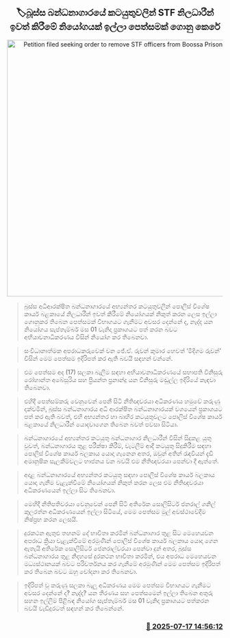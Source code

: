 <p align='center'><b><h2 align='center' title='Petition filed seeking order to remove STF officers from Boossa Prison operations'>🏷බූස්ස බන්ධනාගාරයේ කටයුතුවලින් STF නිලධාරීන් ඉවත් කිරීමේ නියෝගයක් ඉල්ලා පෙත්සමක් ගොනු කෙරේ</h2></b></p>
<p align='center'><img src='https://helakuru.sgp1.cdn.digitaloceanspaces.com/esana/images/lib/bussa-prison.jpg' width='600' alt='Petition filed seeking order to remove STF officers from Boossa Prison operations'></p>

> බුස්ස අධිආරක්ෂිත බන්ධනාගාරයේ අභ්‍යන්තර කටයුතුවලින් පොලිස් විශේෂ කාර්ය බළකායේ නිලධාරීන් ඉවත් කිරීමේ නියෝගයක් නිකුත් කරන ලෙස ඉල්ලා ගොනුකර තිබෙන පෙත්සමක් විභාගයට ගැනීමට අවසර දෙන්නේ ද, නැද්ද යන නියෝගය සැප්තැම්බර් මස 01 වැනිදා ප්‍රකාශයට පත් කරන බවට අභියාචනාධිකරණය විසින් නියෝග කර තිබෙනවා.

> සංවිධානාත්මක අපරාධකරුවෙක් වන ජේ.ඒ. රුවන් කුමාර හෙවත් ‘මිදිගම රුවන්’ විසින් මෙම පෙත්සම ඉදිරිපත් කර ඇති බවයි සඳහන් වන්නේ.

> එම පෙත්සම අද (17) සලකා බැලීම සඳහා අභියාචනාධිකරණයේ සභාපති විනිසුරු රෝහාන්ත අබේසූරිය සහ ප්‍රියන්ත ප්‍රනාන්දු යන විනිසුරු මඬුල්ල ඉදිරියේ කැඳවා තිබෙනවා.

> එහිදී පෙත්සම්කරු වෙනුවෙන් පෙනී සිටි නීතිඥවරයා අධිකරණය හමුවේ කරුණු දක්වමින්, බූස්ස බන්ධනාගාරය අධි ආරක්ෂිත බන්ධනාගාරයක් වශයෙන් ප්‍රකාශයට පත් කර ඇති බවත්, එහි අභ්‍යන්තර හා බාහිර කටයුතුවලට පොලිස් විශේෂ කාර්ය බළකායේ නිලධාරීන් යොදවාගෙන තිබෙන බවත් පවසා සිටියා.

> බන්ධනාගාරයේ අභ්‍යන්තර කටයුතු බන්ධනාගාර නිලධාරීන් විසින් සිදුකළ යුතු වුවත්, බන්ධනාගාරය තුළ පරීක්ෂා කිරීම්, වැටලීම් ආදී කටයුතු සිදුකිරීම සඳහා පොලිස් විශේෂ කාර්ය බලකාය යොදා ගැනෙන අතර, ඔවුන් අතින් රැඳවියන් දැඩි අමානුෂික සැලකීම්වලට භාජනය වන බවයි එම නීතිඥවරයා පෙන්වා දී ඇත්තේ.

> අදාළ බන්ධනාගාරයේ අභ්‍යන්තර කටයුතු සඳහා පොලිස් විශේෂ කාර්ය බලකාය යොදා ගැනීම වැළැක්වීමේ නියෝගයක් නිකුත් කරන ලෙස එම නීතිඥවරයා අධිකරණයෙන් ඉල්ලා සිට තිබෙනවා.

> මෙහිදී නීතිපතිවරයා වෙනුවෙන් පෙනී සිටි අතිරේක සොලිසිටර් ජනරාල් ශනිල් කුලරත්න අධිකරණයෙන් ඉල්ලා සිටියේ, මෙම පෙත්සම මුල් අවස්ථාවේදීම නිෂ්ප්‍රභ කරන ලෙසයි.

> දුරකථන ඇතුළු තහනම් දේ භාවිතා කරමින් බන්ධනාගාර තුළ සිට මෙහෙයවන අපරාධ ක්‍රියා වැළැක්වීමේ අරමුණින් පොලිස් විශේෂ කාර්ය බලකාය යොදා ගෙන ඇතැයි අතිරේක සොලිසිටර් ජෙනරාල්වරයා පෙන්වා දුන් අතර, බූස්ස බන්ධනාගාරය තුළ නිදහසේ දුරකථන භාවිතා කරමින්, එය අපරාධ මෙහෙයවන මධ්‍යස්ථානයක් බවට පරිවර්තනය කර ගැනීමේ අරමුණින් මෙම පෙත්සම ඉදිරිපත් කර තිබෙන බවට ඔහු චෝදනා කර තිබෙනවා.

> ඉදිරිපත් වූ කරුණු සලකා බැලූ අධිකරණය මෙම පෙත්සම විභාගයට ගැනීමට අවසර දෙන්නේ ද? නැද්ද? යන තීරණය සහ පෙත්සමෙන් ඉල්ලා තිබෙන අතුරු සහන ඉල්ලීම් පිළිබඳ නියෝග සැප්තැම්බර් මස 01 වැනිදා ප්‍රකාශයට පත්කරන බවයි වැඩිදුරටත් සඳහන් කර තිබෙන්නේ.



<h3 align='right'><a href='https://www.helakuru.lk/esana/p/111944/'>📅 2025-07-17 14:56:12</a></h3>
